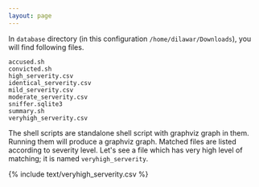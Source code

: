 ```yaml
---
layout: page
---
```


In `database` directory (in this configuration `/home/dilawar/Downloads`), you
will find following files.

~~~
accused.sh
convicted.sh
high_serverity.csv
identical_serverity.csv
mild_serverity.csv
moderate_serverity.csv
sniffer.sqlite3
summary.sh
veryhigh_serverity.csv
~~~

The shell scripts are standalone shell script with graphviz graph in them.
Running them will produce a graphviz graph. Matched files are listed according
to severity level. Let's see a file which has very high level of matching; it is
named `veryhigh_serverity`.

{% include text/veryhigh_serverity.csv %}
